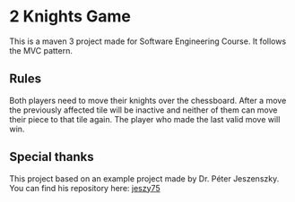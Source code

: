 # 2 Knights Game

This is a maven 3 project made for Software Engineering Course. It follows the MVC pattern.

## Rules

Both players need to move their knights over the chessboard. After a move the previously affected tile will be inactive 
and neither of them can move their piece to that tile again. The player who made the last valid move will win.

## Special thanks

This project based on an example project made by Dr. Péter Jeszenszky. You can find his repository here:
[jeszy75](https://github.com/jeszy75/)

